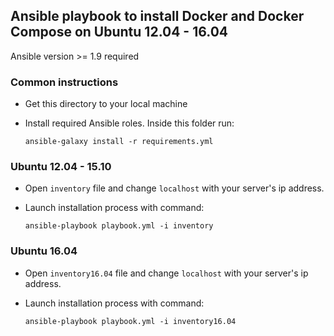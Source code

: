 ## Ansible playbook to install Docker and Docker Compose on Ubuntu 12.04 - 16.04

Ansible version >= 1.9 required


### Common instructions
- Get this directory to your local machine
- Install required Ansible roles. Inside this folder run:

    `ansible-galaxy install -r requirements.yml`

### Ubuntu 12.04 - 15.10
- Open `inventory` file and change `localhost` with your server's ip address.
- Launch installation process with command:

    `ansible-playbook playbook.yml -i inventory`

### Ubuntu 16.04
- Open `inventory16.04` file and change `localhost` with your server's ip address.
- Launch installation process with command:

    `ansible-playbook playbook.yml -i inventory16.04`
